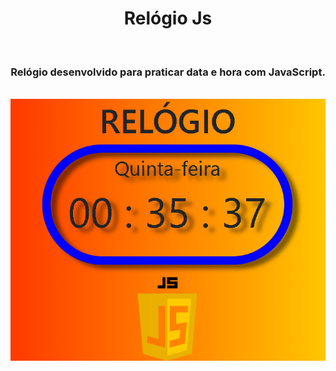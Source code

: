 <h1 align="center">Relógio Js</h1>
<br/>
<h3 align="center">
 Relógio desenvolvido para praticar data e hora com JavaScript.
</h3>
<br/>
<img align="right" src="https://raw.githubusercontent.com/falcaovitor/Relogio-Js/master/demonstra%C3%A7%C3%A3o.PNG">

